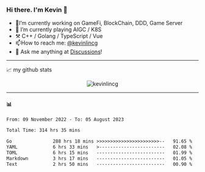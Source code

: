 ### Hi there. I'm Kevin 👋

- 🔭I’m currently working on GameFi, BlockChain, DDD, Game Server
- 🌱 I’m currently playing AIGC / K8S
-   :hammer_and_pick: C++ / Golang / TypeScript / Vue
- 📫How to reach me: [@kevinlincg](https://twitter.com/kevinlincg) 
-   :thought_balloon: Ask me anything at [Discussions](https://github.com/kevinlincg/kevinlincg/discussions/new)!

---

📈 my github stats

<p align="center"> <img src="https://github-readme-stats-ouuan.vercel.app/api?username=kevinlincg&theme=dark&show_icons=true&count_private=true" alt="kevinlincg" />

---

#### :bar_chart: 

<!--START_SECTION:waka-->

```txt
From: 09 November 2022 - To: 05 August 2023

Total Time: 314 hrs 35 mins

Go               288 hrs 18 mins >>>>>>>>>>>>>>>>>>>>>>>--   91.65 %
YAML             6 hrs 33 mins   >------------------------   02.08 %
TOML             6 hrs 15 mins   -------------------------   01.99 %
Markdown         3 hrs 17 mins   -------------------------   01.05 %
Text             2 hrs 50 mins   -------------------------   00.90 %
```

<!--END_SECTION:waka-->
